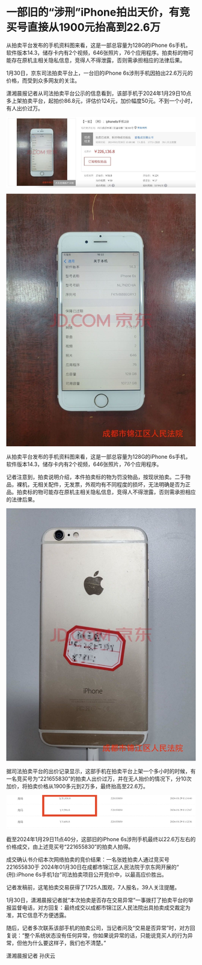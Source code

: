 # 一部旧的“涉刑”iPhone拍出天价，有竞买号直接从1900元抬高到22.6万

从拍卖平台发布的手机资料图来看，这是一部总容量为128G的iPhone
6s手机，软件版本14.3，储存卡内有2个视频，646张照片，76个应用程序。拍卖标的物可能存在原机主相关隐私信息，竞得人不得泄露，否则需承担相应的法律后果。

1月30日，京东司法拍卖平台上，一台旧的iPhone 6s涉刑手机因拍出22.6万元的价格，而受到众多网友的关注。

潇湘晨报记者从司法拍卖平台公示的信息看到，该部手机于2024年1月29日10点多上架拍卖平台，起拍价86.8元，评估价124元，加价幅度50元。不到一个小时，有人出价过万。

![c29eadc7f660b1d7ac1ade90343198d1.jpg](https://raw.githubusercontent.com/qqhsx/qqnews_image/main/2024/01/30/一部旧的“涉刑”iPhone拍出天价，有竞买号直接从1900元抬高到22.6万/c29eadc7f660b1d7ac1ade90343198d1.jpg)

![f271900de739c26cbcc9bf213f7d2171.jpg](https://raw.githubusercontent.com/qqhsx/qqnews_image/main/2024/01/30/一部旧的“涉刑”iPhone拍出天价，有竞买号直接从1900元抬高到22.6万/f271900de739c26cbcc9bf213f7d2171.jpg)

从拍卖平台发布的手机资料图来看，这是一部总容量为128G的iPhone 6s手机，软件版本14.3，储存卡内有2个视频，646张照片，76个应用程序。

记者注意到，拍卖说明介绍，本件拍卖标的物为罚没物品，按现状拍卖。二手物品，裸机，无相关配件，无发票，外观均有不同程度的损坏，无法明确是否为正品。拍卖标的物可能存在原机主相关隐私信息，竞得人不得泄露，否则需承担相应的法律后果。

![0af080f10fd196acb800551479e8986b.jpg](https://raw.githubusercontent.com/qqhsx/qqnews_image/main/2024/01/30/一部旧的“涉刑”iPhone拍出天价，有竞买号直接从1900元抬高到22.6万/0af080f10fd196acb800551479e8986b.jpg)

据司法拍卖平台的出价记录显示，这部手机在拍卖平台上架一个多小时的时候，有一名竞买号为“221655830”的拍卖人出价过万，并在无人抬价的情况下，分10次加价，将拍卖价格从1900多元到2万多，最终抬高至22.6万。

![5856ec4a149e792ef1430bb7a7bf4482.jpg](https://raw.githubusercontent.com/qqhsx/qqnews_image/main/2024/01/30/一部旧的“涉刑”iPhone拍出天价，有竞买号直接从1900元抬高到22.6万/5856ec4a149e792ef1430bb7a7bf4482.jpg)

截至2024年1月29日11点40分，这部旧的iPhone 6s涉刑手机最终以22.6万左右的价格成交，由上述竞买号“221655830”的拍卖人拍得。

成交确认书介绍本次网络拍卖的竞价结果：一名张姓拍卖人通过竞买号221655830于 2024年01月30日在成都市锦江区人民法院于京东网开展的“
(刑):iPhone 6s手机1台”司法拍卖项目公开竞价中，以最高应价胜出。

记者发稿前，这笔拍卖交易获得了1725人围观，7人报名，39人关注提醒。

1月30日，潇湘晨报记者就“本次拍卖是否存在交易异常”一事拨打了拍卖平台的举报监督电话，对方回复：最终成交以成都市锦江区人民法院出具拍卖成交裁定为准，其它信息不方便透露。

随后，记者多次联系该部手机的拍卖公司，当记者问及“交易是否异常”时，对方回复说：“整个系统状态没有任何异常，你如果说异常的话，只能说竞买人的行为异常，但他为什么要这样子，我们也不清楚。”

潇湘晨报记者 孙庆云

